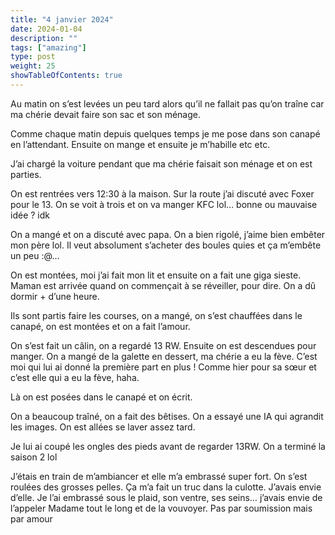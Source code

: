 ```yaml
---
title: "4 janvier 2024"
date: 2024-01-04
description: ""
tags: ["amazing"]
type: post
weight: 25
showTableOfContents: true
---
```


Au matin on s’est levées un peu tard alors qu’il ne fallait pas qu’on traîne car ma chérie devait faire son sac et son ménage. 

Comme chaque matin depuis quelques temps je me pose dans son canapé en l’attendant. Ensuite on mange et ensuite je m’habille etc etc. 

J’ai chargé la voiture pendant que ma chérie faisait son ménage et on est parties. 

On est rentrées vers 12:30 à la maison. Sur la route j’ai discuté avec Foxer pour le 13. On se voit à trois et on va manger KFC lol… bonne ou mauvaise idée ? idk

On a mangé et on a discuté avec papa. On a bien rigolé, j’aime bien embêter mon père lol. Il veut absolument s’acheter des boules quies et ça m’embête un peu :@… 

On est montées, moi j’ai fait mon lit et ensuite on a fait une giga sieste. Maman est arrivée quand on commençait à se réveiller, pour dire. On a dû dormir + d’une heure. 

Ils sont partis faire les courses, on a mangé, on s’est chauffées dans le canapé, on est montées et on a fait l’amour. 

On s’est fait un câlin, on a regardé 13 RW. Ensuite on est descendues pour manger. On a mangé de la galette en dessert, ma chérie a eu la fève. C’est moi qui lui ai donné la première part en plus ! Comme hier pour sa sœur et c’est elle qui a eu la fève, haha. 

Là on est posées dans le canapé et on écrit. 

On a beaucoup traîné, on a fait des bêtises. On a essayé une IA qui agrandit les images. On est allées se laver assez tard. 

Je lui ai coupé les ongles des pieds avant de regarder 13RW. On a terminé la saison 2 lol

J’étais en train de m’ambiancer et elle m’a embrassé super fort. On s’est roulées des grosses pelles. Ça m’a fait un truc dans la culotte. J’avais envie d’elle. Je l’ai embrassé sous le plaid, son ventre, ses seins… j’avais envie de l’appeler Madame tout le long et de la vouvoyer. Pas par soumission mais par amour  